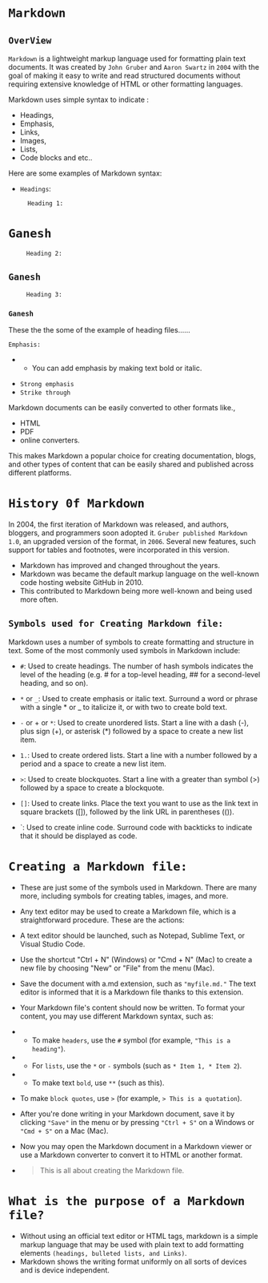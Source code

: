 # `Markdown`
## `OverView`

`Markdown` is a lightweight markup language used for formatting plain text documents. It was created by `John Gruber` and `Aaron Swartz` in `2004` with the goal of making it easy to write and read structured documents without requiring extensive knowledge of HTML or other formatting languages.

Markdown uses simple syntax to indicate :
 * Headings,
 * Emphasis,
 * Links,
 * Images, 
 * Lists,
 * Code blocks and etc..


Here are some examples of Markdown syntax:

 * `Headings`:
 
         Heading 1:
# `Ganesh`

         Heading 2:
 ## `Ganesh`

         Heading 3:
 ### `Ganesh`

  These the the some of the example of heading files......





 `Emphasis:`
- - You can add emphasis by making text bold or italic.


* `Strong emphasis`
* `Strike through`

Markdown documents can be easily converted to other formats like., 
* HTML 
* PDF
* online converters. 

This makes Markdown a popular choice for creating documentation, blogs, and other types of content that can be easily shared and published across different platforms.

# `History 0f Markdown`
  In 2004, the first iteration of Markdown was released, and authors, bloggers, and programmers soon adopted it. `Gruber published Markdown 1.0`, an upgraded version of the format, in `2006`. Several new features, such support for tables and footnotes, were incorporated in this version.

* Markdown has improved and changed throughout the years.
* Markdown was became the default markup language on the well-known code hosting website GitHub in 2010. 
*  This contributed to Markdown being more well-known and being used more often. 

## `Symbols used for Creating Markdown file:`
Markdown uses a number of symbols to create formatting and structure in text. Some of the most commonly used symbols in Markdown include:

-  `#`: Used to create headings. The number of hash symbols indicates the level of the heading 
    (e.g. # for  a top-level heading, ## for a second-level heading, and so on).

- `*` or `_`: Used to create emphasis or italic text. Surround a word or phrase with a single * or _ to italicize it, or with two to create bold text.

- `-` or + or `*`: Used to create unordered lists. Start a line with a dash (-), plus sign (+), or asterisk (*) followed by a space to create a new list item.

- `1.`: Used to create ordered lists. Start a line with a number followed by a period and a space to create a new list item.

- `>`: Used to create blockquotes. Start a line with a greater than symbol (>) followed by a space to create a blockquote.

- `[]`: Used to create links. Place the text you want to use as the link text in square brackets ([]), followed by the link URL in parentheses (()).

- `: Used to create inline code. Surround code with backticks to indicate that it should be displayed as code.
# `Creating a Markdown file:`
- These are just some of the symbols used in Markdown. There are many more, including symbols for creating tables, images, and more.
- Any text editor may be used to create a Markdown file, which is a straightforward procedure. These are the actions:

- A text editor should be launched, such as Notepad, Sublime Text, or Visual Studio Code.

- Use the shortcut "Ctrl + N" (Windows) or "Cmd + N" (Mac) to create a new file by choosing "New" or "File" from the menu (Mac).

- Save the document with a.md extension, such as `"myfile.md."` The text editor is informed that it is a Markdown file thanks to this extension.

- Your Markdown file's content should now be written. To format your content, you may use different Markdown syntax, such as:

- - To make `headers`, use the `#` symbol (for example, `"This is a heading"`).
- - For `lists`, use the `*` or `-` symbols (such as `* Item 1, * Item 2`).
- - To make text `bold`, use `**` (such as this).

- To make `block quotes`, use `>` (for example, `> This is a quotation`).
- After you're done writing in your Markdown document, save it by clicking `"Save"` in the menu or by pressing `"Ctrl + S"` on a Windows or `"Cmd + S"` on a Mac (Mac).

- Now you may open the Markdown document in a Markdown viewer or use a Markdown converter to convert it to HTML or another format.
- > This is all about creating the Markdown file.

# `What is the purpose of a Markdown file?`

- Without using an official text editor or HTML tags, markdown is a simple markup language that may be used with plain text to add formatting elements `(headings, bulleted lists, and Links)`. 
- Markdown shows the writing format uniformly on all sorts of devices and is device independent.







